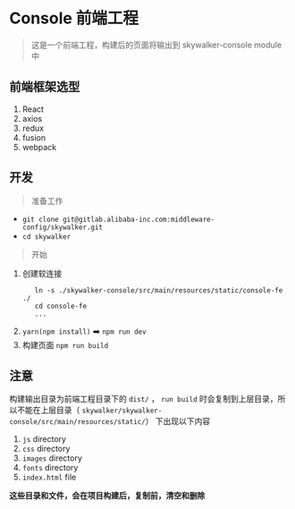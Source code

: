 # Console 前端工程

> 这是一个前端工程，构建后的页面将输出到 skywalker-console module 中

## 前端框架选型
1. React
2. axios
3. redux
4. fusion
5. webpack

## 开发

> 准备工作
- `git clone git@gitlab.alibaba-inc.com:middleware-config/skywalker.git`
- `cd skywalker`

> 开始
1. 创建软连接
    ```
       ln -s ./skywalker-console/src/main/resources/static/console-fe ./
       cd console-fe
       ...
    ```
2. `yarn(npm install)` ➡️ `npm run dev`
3. 构建页面 `npm run build`


## 注意

构建输出目录为前端工程目录下的 `dist/` ， `run build` 时会复制到上层目录，所以不能在上层目录（
`skywalker/skywalker-console/src/main/resources/static/`） 下出现以下内容

1. `js` directory
2. `css` directory
3. `images` directory
4. `fonts` directory
5. `index.html` file

__这些目录和文件，会在项目构建后，复制前，清空和删除__
